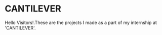 # CANTILEVER
Hello Visitors!.These are the projects I made as a part of my internship at 'CANTILEVER'.  
